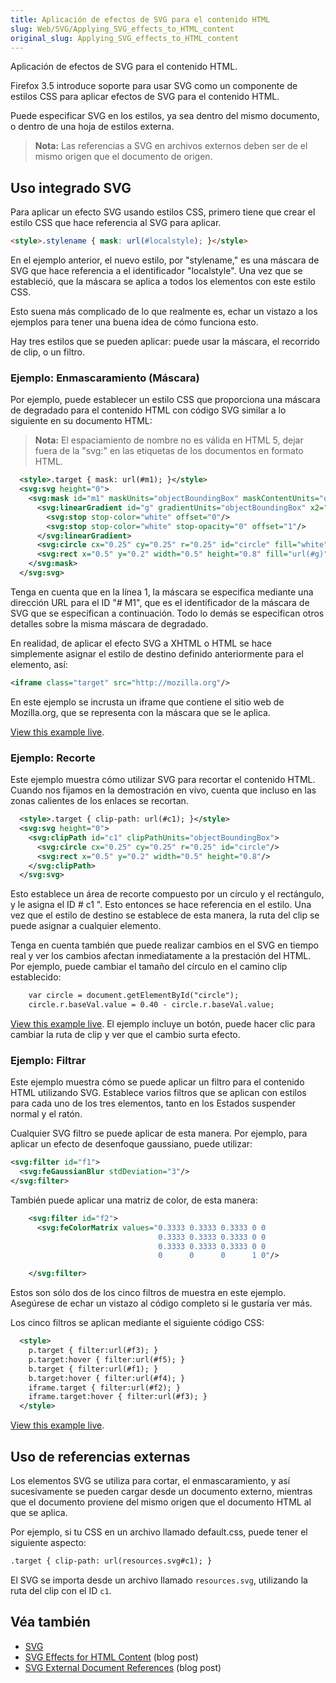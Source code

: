 ```yaml
---
title: Aplicación de efectos de SVG para el contenido HTML
slug: Web/SVG/Applying_SVG_effects_to_HTML_content
original_slug: Applying_SVG_effects_to_HTML_content
---
```


Aplicación de efectos de SVG para el contenido HTML.

Firefox 3.5 introduce soporte para usar SVG como un componente de estilos CSS para aplicar efectos de SVG para el contenido HTML.

Puede especificar SVG en los estilos, ya sea dentro del mismo documento, o dentro de una hoja de estilos externa.

> **Nota:** Las referencias a SVG en archivos externos deben ser de el mismo origen que el documento de origen.

## Uso integrado SVG

Para aplicar un efecto SVG usando estilos CSS, primero tiene que crear el estilo CSS que hace referencia al SVG para aplicar.

```html
<style>.stylename { mask: url(#localstyle); }</style>
```

En el ejemplo anterior, el nuevo estilo, por "stylename," es una máscara de SVG que hace referencia a el identificador "localstyle". Una vez que se estableció, que la máscara se aplica a todos los elementos con este estilo CSS.

Esto suena más complicado de lo que realmente es, echar un vistazo a los ejemplos para tener una buena idea de cómo funciona esto.

Hay tres estilos que se pueden aplicar: puede usar la máscara, el recorrido de clip, o un filtro.

### Ejemplo: Enmascaramiento (Máscara)

Por ejemplo, puede establecer un estilo CSS que proporciona una máscara de degradado para el contenido HTML con código SVG similar a lo siguiente en su documento HTML:

> **Nota:** El espaciamiento de nombre no es válida en HTML 5, dejar fuera de la "svg:" en las etiquetas de los documentos en formato HTML.

```xml
  <style>.target { mask: url(#m1); }</style>
  <svg:svg height="0">
    <svg:mask id="m1" maskUnits="objectBoundingBox" maskContentUnits="objectBoundingBox">
      <svg:linearGradient id="g" gradientUnits="objectBoundingBox" x2="0" y2="1">
        <svg:stop stop-color="white" offset="0"/>
        <svg:stop stop-color="white" stop-opacity="0" offset="1"/>
      </svg:linearGradient>
      <svg:circle cx="0.25" cy="0.25" r="0.25" id="circle" fill="white"/>
      <svg:rect x="0.5" y="0.2" width="0.5" height="0.8" fill="url(#g)"/>
    </svg:mask>
  </svg:svg>
```

Tenga en cuenta que en la línea 1, la máscara se especifica mediante una dirección URL para el ID "# M1", que es el identificador de la máscara de SVG que se especifican a continuación. Todo lo demás se especifican otros detalles sobre la misma máscara de degradado.

En realidad, de aplicar el efecto SVG a XHTML o HTML se hace simplemente asignar el estilo de destino definido anteriormente para el elemento, así:

```xml
<iframe class="target" src="http://mozilla.org"/>
```

En este ejemplo se incrusta un iframe que contiene el sitio web de Mozilla.org, que se representa con la máscara que se le aplica.

[View this example live](maskdemo.xhtml).

### Ejemplo: Recorte

Este ejemplo muestra cómo utilizar SVG para recortar el contenido HTML. Cuando nos fijamos en la demostración en vivo, cuenta que incluso en las zonas calientes de los enlaces se recortan.

```xml
  <style>.target { clip-path: url(#c1); }</style>
  <svg:svg height="0">
    <svg:clipPath id="c1" clipPathUnits="objectBoundingBox">
      <svg:circle cx="0.25" cy="0.25" r="0.25" id="circle"/>
      <svg:rect x="0.5" y="0.2" width="0.5" height="0.8"/>
    </svg:clipPath>
  </svg:svg>
```

Esto establece un área de recorte compuesto por un círculo y el rectángulo, y le asigna el ID # c1 ". Esto entonces se hace referencia en el estilo. Una vez que el estilo de destino se establece de esta manera, la ruta del clip se puede asignar a cualquier elemento.

Tenga en cuenta también que puede realizar cambios en el SVG en tiempo real y ver los cambios afectan inmediatamente a la prestación del HTML. Por ejemplo, puede cambiar el tamaño del círculo en el camino clip establecido:

```xml
    var circle = document.getElementById("circle");
    circle.r.baseVal.value = 0.40 - circle.r.baseVal.value;
```

[View this example live](clipdemo.xhtml). El ejemplo incluye un botón, puede hacer clic para cambiar la ruta de clip y ver que el cambio surta efecto.

### Ejemplo: Filtrar

Este ejemplo muestra cómo se puede aplicar un filtro para el contenido HTML utilizando SVG. Establece varios filtros que se aplican con estilos para cada uno de los tres elementos, tanto en los Estados suspender normal y el ratón.

Cualquier SVG filtro se puede aplicar de esta manera. Por ejemplo, para aplicar un efecto de desenfoque gaussiano, puede utilizar:

```xml
<svg:filter id="f1">
  <svg:feGaussianBlur stdDeviation="3"/>
</svg:filter>
```

También puede aplicar una matriz de color, de esta manera:

```xml
    <svg:filter id="f2">
      <svg:feColorMatrix values="0.3333 0.3333 0.3333 0 0
                                 0.3333 0.3333 0.3333 0 0
                                 0.3333 0.3333 0.3333 0 0
                                 0      0      0      1 0"/>

    </svg:filter>
```

Estos son sólo dos de los cinco filtros de muestra en este ejemplo. Asegúrese de echar un vistazo al código completo si le gustaría ver más.

Los cinco filtros se aplican mediante el siguiente código CSS:

```xml
  <style>
    p.target { filter:url(#f3); }
    p.target:hover { filter:url(#f5); }
    b.target { filter:url(#f1); }
    b.target:hover { filter:url(#f4); }
    iframe.target { filter:url(#f2); }
    iframe.target:hover { filter:url(#f3); }
  </style>
```

[View this example live](filterdemo.xhtml).

## Uso de referencias externas

Los elementos SVG se utiliza para cortar, el enmascaramiento, y así sucesivamente se pueden cargar desde un documento externo, mientras que el documento proviene del mismo origen que el documento HTML al que se aplica.

Por ejemplo, si tu CSS en un archivo llamado default.css, puede tener el siguiente aspecto:

```xml
.target { clip-path: url(resources.svg#c1); }
```

El SVG se importa desde un archivo llamado `resources.svg`, utilizando la ruta del clip con el ID `c1`.

## Véa también

- [SVG](/en/SVG)
- [SVG Effects for HTML Content](/web-tech/2008/09/15/svg-effects-for-html-content) (blog post)
- [SVG External Document References](/web-tech/2008/10/10/svg-external-document-references) (blog post)
